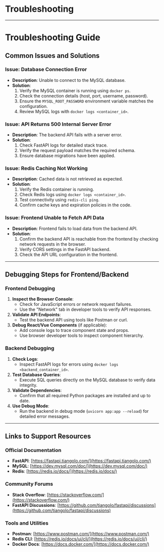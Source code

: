 # Troubleshooting

---

# Troubleshooting Guide

## Common Issues and Solutions

### Issue: Database Connection Error
- **Description**: Unable to connect to the MySQL database.
- **Solution**:
    1. Verify the MySQL container is running using `docker ps`.
    2. Check the connection details (host, port, username, password).
    3. Ensure the `MYSQL_ROOT_PASSWORD` environment variable matches the configuration.
    4. Review MySQL logs with `docker logs <container_id>`.

### Issue: API Returns 500 Internal Server Error
- **Description**: The backend API fails with a server error.
- **Solution**:
    1. Check FastAPI logs for detailed stack trace.
    2. Verify the request payload matches the required schema.
    3. Ensure database migrations have been applied.

### Issue: Redis Caching Not Working
- **Description**: Cached data is not retrieved as expected.
- **Solution**:
    1. Verify the Redis container is running.
    2. Check Redis logs using `docker logs <container_id>`.
    3. Test connectivity using `redis-cli ping`.
    4. Confirm cache keys and expiration policies in the code.

### Issue: Frontend Unable to Fetch API Data
- **Description**: Frontend fails to load data from the backend API.
- **Solution**:
    1. Confirm the backend API is reachable from the frontend by checking network requests in the browser.
    2. Verify CORS settings in the FastAPI backend.
    3. Check the API URL configuration in the frontend.

---

## Debugging Steps for Frontend/Backend

### Frontend Debugging
1. **Inspect the Browser Console**:
    - Check for JavaScript errors or network request failures.
    - Use the "Network" tab in developer tools to verify API responses.
2. **Validate API Endpoints**:
    - Test the backend API using tools like Postman or curl.
3. **Debug React/Vue Components** (if applicable):
    - Add console logs to trace component state and props.
    - Use browser developer tools to inspect component hierarchy.

### Backend Debugging
1. **Check Logs**:
    - Inspect FastAPI logs for errors using `docker logs <backend_container_id>`.
2. **Test Database Queries**:
    - Execute SQL queries directly on the MySQL database to verify data integrity.
3. **Validate Dependencies**:
    - Confirm that all required Python packages are installed and up to date.
4. **Use Debug Mode**:
    - Run the backend in debug mode (`uvicorn app:app --reload`) for detailed error messages.

---

## Links to Support Resources

### Official Documentation
- **FastAPI**: [https://fastapi.tiangolo.com/](https://fastapi.tiangolo.com/)
- **MySQL**: [https://dev.mysql.com/doc/](https://dev.mysql.com/doc/)
- **Redis**: [https://redis.io/docs/](https://redis.io/docs/)

### Community Forums
- **Stack Overflow**: [https://stackoverflow.com/](https://stackoverflow.com/)
- **FastAPI Discussions**: [https://github.com/tiangolo/fastapi/discussions](https://github.com/tiangolo/fastapi/discussions)

### Tools and Utilities
- **Postman**: [https://www.postman.com/](https://www.postman.com/)
- **Redis CLI**: [https://redis.io/docs/ui/cli/](https://redis.io/docs/ui/cli/)
- **Docker Docs**: [https://docs.docker.com/](https://docs.docker.com/)
